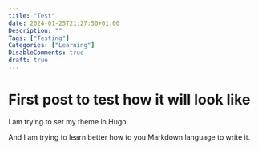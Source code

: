 ```yaml
---
title: "Test"
date: 2024-01-25T21:27:50+01:00
Description: ""
Tags: ["Testing"]
Categories: ["Learning"]
DisableComments: true
draft: true
---
```

# First post to test how it will look like

I am trying to set my theme in Hugo. 

And I am trying to learn better how to you Markdown language to write it. 
